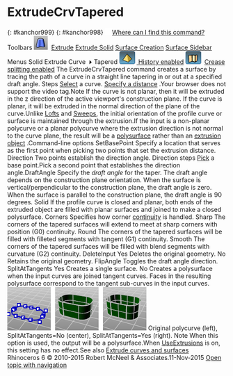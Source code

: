 ---
---


# ExtrudeCrvTapered
{: #kanchor999}
{: #kanchor998}
 [![images/transparent.gif](images/transparent.gif)Where can I find this command?](javascript:void(0);) Toolbars
![images/extrudecrvtapered.png](images/extrudecrvtapered.png) [Extrude](extrude-toolbar.html)  [Extrude Solid](extrude-solid-toolbar.html)  [Surface Creation](surface-creation-toolbar.html)  [Surface Sidebar](surface-sidebar-toolbar.html) 
Menus
Solid
Extrude Curve![images/menuarrow.gif](images/menuarrow.gif)
Tapered
![images/history-tag.png](images/history-tag.png) [&#160;History enabled](historyenabled.html) 
![images/creasesplitting-tag.png](images/creasesplitting-tag.png)&#160; [Crease splitting enabled](creasesplttingenabled.html) 
The ExtrudeCrvTapered command creates a surface by tracing the path of a curve in a straight line tapering in or out at a specified draft angle.
Steps
 [Select](select-objects.html) a curve. [Specify a distance](distance-pick-2pts.html) .Your browser does not support the video tag.Note
If the curve is not planar, then it will be extruded in the z&#160;direction of the active viewport's construction plane. If the curve is planar, it will be extruded in the normal direction of the plane of the curve.Unlike [Lofts](loft.html) and [Sweeps](sweep1.html), the initial orientation of the profile curve or surface is maintained through the extrusion.If the input is a non-planar polycurve or a planar polycurve where the extrusion direction is not normal to the curve plane, the result will be a [polysurface](polysurface.html) rather than an [extrusion object](useextrusions.html) .Command-line options
SetBasePoint
Specify a location that serves as the first point when picking two points that set the extrusion distance.
Direction
Two points establish the direction angle.
Direction steps
 [Pick](pick-location.html) a base point.Pick a second point that establishes the direction angle.DraftAngle
Specify the *draft angle* for the taper.
The draft angle depends on the construction plane orientation. When the surface is vertical/perpendicular to the construction plane, the draft angle is zero. When the surface is parallel to the construction plane, the draft angle is 90 degrees.
Solid
If the profile curve is closed and planar, both ends of the extruded object are filled with planar surfaces and joined to make a closed polysurface.
Corners
Specifies how corner [continuity](continuity-descriptions.html) is handled.
Sharp
The corners of the tapered surfaces will extend to meet at sharp corners with position (G0) continuity.
Round
The corners of the tapered surfaces will be filled with filleted segments with tangent (G1) continuity.
Smooth
The corners of the tapered surfaces will be filled with blend segments with curvature (G2) continuity.
DeleteInput
Yes
Deletes the original geometry.
No
Retains the original geometry.
FlipAngle
Toggles the draft angle direction.
SplitAtTangents
Yes
Creates a single surface.
No
Creates a polysurface when the input curves are joined tangent curves. Faces in the resulting polysurface correspond to the tangent sub-curves in the input curves.
![images/extrudesplitattangents-yes.png](images/extrudesplitattangents-yes.png)
Original polycurve (left), SplitAtTangents=No (center), SplitAtTangents=Yes (right).
Note
When this option is used, the output will be a polysurface.When [UseExtrusions](useextrusions.html) is on, this setting has no effect.See also
 [Extrude curves and surfaces](sak-extrude.html) 
&#160;
&#160;
Rhinoceros 6 © 2010-2015 Robert McNeel &amp; Associates.11-Nov-2015
 [Open topic with navigation](extrudecrvtapered.html) 

